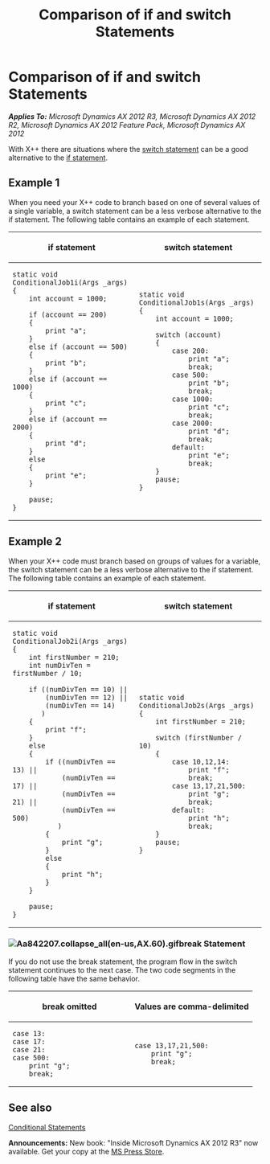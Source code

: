 ﻿---
title: Comparison of if and switch Statements
TOCTitle: Comparison of if and switch Statements
ms:assetid: 92d80b86-e006-4ab2-a8d5-086273b4d2ee
ms:mtpsurl: https://msdn.microsoft.com/en-us/library/Aa842207(v=AX.60)
ms:contentKeyID: 35247499
ms.date: 05/18/2015
mtps_version: v=AX.60
---

# Comparison of if and switch Statements 


_**Applies To:** Microsoft Dynamics AX 2012 R3, Microsoft Dynamics AX 2012 R2, Microsoft Dynamics AX 2012 Feature Pack, Microsoft Dynamics AX 2012_

With X++ there are situations where the [switch statement](switch-statements.md) can be a good alternative to the [if statement](if-and-if-else-statements.md).

## Example 1

When you need your X++ code to branch based on one of several values of a single variable, a switch statement can be a less verbose alternative to the if statement. The following table contains an example of each statement.




<table>
<colgroup>
<col style="width: 50%" />
<col style="width: 50%" />
</colgroup>
<thead>
<tr class="header">
<th><p>if statement</p></th>
<th><p>switch statement</p></th>
</tr>
</thead>
<tbody>
<tr class="odd">
<td>

```X++
static void ConditionalJob1i(Args _args)
{
    int account = 1000;

    if (account == 200)
    {
        print "a";
    }
    else if (account == 500)
    {
        print "b";
    }
    else if (account == 1000)
    {
        print "c";
    }
    else if (account == 2000)
    {
        print "d";
    }
    else
    {
        print "e";
    }

    pause;
}
```

</td>
<td>

```X++
static void ConditionalJob1s(Args _args)
{
    int account = 1000;

    switch (account)
    {
        case 200:
            print "a";
            break;
        case 500:
            print "b";
            break;
        case 1000:
            print "c";
            break;
        case 2000:
            print "d";
            break;
        default:
            print "e";
            break;
    }
    pause;
}
```
</td>
</tr>
</tbody>
</table>


## Example 2

When your X++ code must branch based on groups of values for a variable, the switch statement can be a less verbose alternative to the if statement. The following table contains an example of each statement.




<table>
<colgroup>
<col style="width: 50%" />
<col style="width: 50%" />
</colgroup>
<thead>
<tr class="header">
<th><p>if statement</p></th>
<th><p>switch statement</p></th>
</tr>
</thead>
<tbody>
<tr class="odd">
<td>

```X++
static void ConditionalJob2i(Args _args)
{
    int firstNumber = 210;
    int numDivTen = firstNumber / 10;

    if ((numDivTen == 10) ||
        (numDivTen == 12) ||
        (numDivTen == 14)
       )
    {
        print "f";
    }
    else
    {
        if ((numDivTen == 13) ||
            (numDivTen == 17) ||
            (numDivTen == 21) ||
            (numDivTen == 500)
           )
        {
            print "g";
        }
        else
        {
            print "h";
        }
    }

    pause;
}
```

</td>
<td>

```X++
static void ConditionalJob2s(Args _args)
{
    int firstNumber = 210;

    switch (firstNumber / 10)
    {
        case 10,12,14:
            print "f";
            break;
        case 13,17,21,500:
            print "g";
            break;
        default:
            print "h";
            break;
    }
    pause;
}
```

</td>
</tr>
</tbody>
</table>


### ![Aa842207.collapse\_all(en-us,AX.60).gif](images/Gg863931.collapse_all(en-us,AX.60).gif "Aa842207.collapse_all(en-us,AX.60).gif")break Statement

If you do not use the break statement, the program flow in the switch statement continues to the next case. The two code segments in the following table have the same behavior.

<table>
<colgroup>
<col style="width: 50%" />
<col style="width: 50%" />
</colgroup>
<thead>
<tr class="header">
<th><p>break omitted</p></th>
<th><p>Values are comma-delimited</p></th>
</tr>
</thead>
<tbody>
<tr class="odd">
<td>

```X++
case 13:
case 17:
case 21:
case 500:
    print "g";
    break;
```
</td>
<td>

```X++
case 13,17,21,500:
    print "g";
    break;
```

</td>
</tr>
</tbody>
</table>


## See also

[Conditional Statements](conditional-statements.md)

  
**Announcements:** New book: "Inside Microsoft Dynamics AX 2012 R3" now available. Get your copy at the [MS Press Store](https://www.microsoftpressstore.com/store/inside-microsoft-dynamics-ax-2012-r3-9780735685109).

